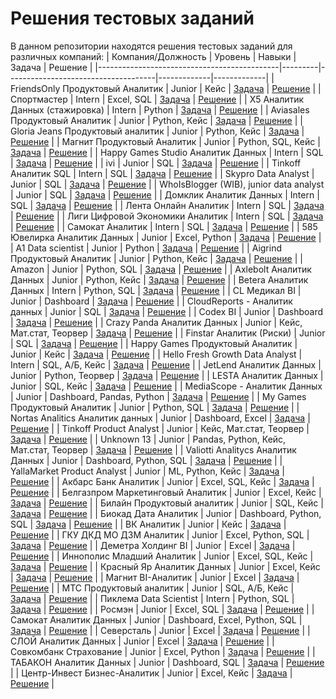 # Решения тестовых заданий

В данном репозитории находятся решения тестовых заданий для различных компаний:
| Компания/Должность                           | Уровень | Навыки                              | Задача      | Решение     |
|---------------------------------------------|---------|-------------------------------------|-------------|-------------|
| FriendsOnly Продуктовый Аналитик            | Junior  | Кейс                                | [Задача](https://github.com/yuuliasha/practics/blob/main/FriendsOnly%20%D0%9F%D1%80%D0%BE%D0%B4%D1%83%D0%BA%D1%82%D0%BE%D0%B2%D1%8B%D0%B8%CC%86%20%D0%90%D0%BD%D0%B0%D0%BB%D0%B8%D1%82%D0%B8%D0%BA/README.md) | [Решение](https://github.com/yuuliasha/practics/blob/main/FriendsOnly%20%D0%9F%D1%80%D0%BE%D0%B4%D1%83%D0%BA%D1%82%D0%BE%D0%B2%D1%8B%D0%B8%CC%86%20%D0%90%D0%BD%D0%B0%D0%BB%D0%B8%D1%82%D0%B8%D0%BA/solution.sql) |
| Спортмастер                                  | Intern  | Excel, SQL                          | [Задача](#) | [Решение](#) |
| X5 Аналитик Данных (стажировка)             | Intern  | Python                              | [Задача](#) | [Решение](#) |
| Aviasales Продуктовый Аналитик              | Junior  | Python, Кейс                        | [Задача](#) | [Решение](#) |
| Gloria Jeans Продуктовый аналитик           | Junior  | Python, Кейс                        | [Задача](#) | [Решение](#) |
| Магнит Продуктовый Аналитик                  | Junior  | Python, SQL, Кейс                   | [Задача](#) | [Решение](#) |
| Happy Games Studio Аналитик Данных          | Intern  | SQL                                 | [Задача](#) | [Решение](#) |
| ivi                                          | Junior  | SQL                                 | [Задача](#) | [Решение](#) |
| Tinkoff Аналитик SQL                         | Intern  | SQL                                 | [Задача](#) | [Решение](#) |
| Skypro Data Analyst                          | Junior  | SQL                                 | [Задача](#) | [Решение](#) |
| WhoIsBlogger (WIB), junior data analyst      | Junior  | SQL                                 | [Задача](#) | [Решение](#) |
| Домклик Аналитик Данных                     | Intern  | SQL                                 | [Задача](#) | [Решение](#) |
| Лента Онлайн Аналитик                       | Intern  | SQL                                 | [Задача](#) | [Решение](#) |
| Лиги Цифровой Экономики Аналитик            | Intern  | SQL                                 | [Задача](#) | [Решение](#) |
| Самокат Аналитик                             | Intern  | SQL                                 | [Задача](#) | [Решение](#) |
| 585 Ювелирка Аналитик Данных                | Junior  | Excel, Python                       | [Задача](#) | [Решение](#) |
| A1 Data scientist                            | Junior  | Python                              | [Задача](#) | [Решение](#) |
| Aigrind Продуктовый Аналитик                | Junior  | Python, Кейс                        | [Задача](#) | [Решение](#) |
| Amazon                                       | Junior  | Python, SQL                         | [Задача](#) | [Решение](#) |
| Axlebolt Аналитик Данных                    | Junior  | Python, Кейс                        | [Задача](#) | [Решение](#) |
| Betera Аналитик Данных                      | Intern  | Python, SQL                         | [Задача](#) | [Решение](#) |
| CL Медикал BI                                | Junior  | Dashboard                           | [Задача](#) | [Решение](#) |
| CloudReports - Аналитик данных              | Junior  | SQL                                 | [Задача](#) | [Решение](#) |
| Codex BI                                     | Junior  | Dashboard                           | [Задача](#) | [Решение](#) |
| Crazy Panda Аналитик Данных                 | Junior  | Кейс, Мат.стат, Теорвер             | [Задача](#) | [Решение](#) |
| Finstar Аналитик (Риски)                    | Junior  | SQL                                 | [Задача](#) | [Решение](#) |
| Happy Games Продуктовый Аналитик            | Junior  | Кейс                                | [Задача](#) | [Решение](#) |
| Hello Fresh Growth Data Analyst             | Intern  | SQL, А/Б, Кейс                      | [Задача](#) | [Решение](#) |
| JetLend Аналитик Данных                     | Junior  | Python, Теорвер                     | [Задача](#) | [Решение](#) |
| LESTA Аналитик Данных                       | Junior  | SQL, Кейс                           | [Задача](#) | [Решение](#) |
| MediaScope - Аналитик Данных                | Junior  | Dashboard, Pandas, Python           | [Задача](#) | [Решение](#) |
| My Games Продуктовый Аналитик              | Junior  | Python, SQL                         | [Задача](#) | [Решение](#) |
| Nortas Analitics Аналитик данных            | Junior  | Dashboard, Excel                    | [Задача](#) | [Решение](#) |
| Tinkoff Product Analyst                     | Junior  | Кейс, Мат.стат, Теорвер             | [Задача](#) | [Решение](#) |
| Unknown 13                                  | Junior  | Pandas, Python, Кейс, Мат.стат, Теорвер | [Задача](#) | [Решение](#) |
| Valiotti Analitycs Аналитик Данных          | Junior  | Dashboard, Python, SQL              | [Задача](#) | [Решение](#) |
| YallaMarket Product Analyst                 | Junior  | ML, Python, Кейс                    | [Задача](#) | [Решение](#) |
| Акбарс Банк Аналитик                        | Junior  | Excel, SQL, Кейс                    | [Задача](#) | [Решение](#) |
| Белгазпром Маркетинговый Аналитик           | Junior  | Excel, Кейс                         | [Задача](#) | [Решение](#) |
| Билайн Продуктовый аналитик                | Junior  | SQL, Кейс                           | [Задача](#) | [Решение](#) |
| Биокад Дата Аналитик                        | Junior  | Dashboard, Python, SQL              | [Задача](#) | [Решение](#) |
| ВК Аналитик                                | Junior  | Кейс                                | [Задача](#) | [Решение](#) |
| ГКУ ДКД МО ДЗМ Аналитик                     | Junior  | Excel, Python, SQL                  | [Задача](#) | [Решение](#) |
| Деметра Холдинг BI                          | Junior  | Excel                               | [Задача](#) | [Решение](#) |
| Иннополис Младший Аналитик                 | Junior  | Excel, SQL, Кейс                    | [Задача](#) | [Решение](#) |
| Красный Яр Аналитик Данных                 | Junior  | Excel, Кейс                         | [Задача](#) | [Решение](#) |
| Магнит BI-Аналитик                          | Junior  | Excel                               | [Задача](#) | [Решение](#) |
| МТС Продуктовый аналитик                   | Junior  | SQL, А/Б, Кейс                      | [Задача](#) | [Решение](#) |
| Пиклема Data Scientist                      | Intern  | Python, SQL                         | [Задача](#) | [Решение](#) |
| Росмэн                                      | Junior  | Excel, SQL                          | [Задача](#) | [Решение](#) |
| Самокат Аналитик Данных                     | Junior  | Dashboard, Excel, Python, SQL       | [Задача](#) | [Решение](#) |
| Северсталь                                  | Junior  | Excel                               | [Задача](#) | [Решение](#) |
| СЛОЙ Аналитик Данных                       | Junior  | Excel                               | [Задача](#) | [Решение](#) |
| Совкомбанк Страхование                      | Junior  | Excel, Python                       | [Задача](#) | [Решение](#) |
| ТАБАКОН Аналитик Данных                     | Junior  | Dashboard, SQL                      | [Задача](#) | [Решение](#) |
| Центр-Инвест Бизнес-Аналитик                | Junior  | Excel, Кейс                         | [Задача](#) | [Решение](#) |

